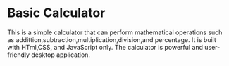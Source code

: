 # Basic Calculator
This is a simple calculator that can perform mathematical operations such as addittion,subtraction,multiplication,division,and percentage.
It is built with HTml,CSS, and JavaScript only.
The calculator is powerful and user-friendly desktop application.

